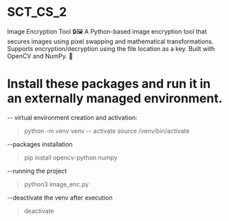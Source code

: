 # SCT_CS_2
Image Encryption Tool 🔒🖼️ A Python-based image encryption tool that secures images using pixel swapping and mathematical transformations. Supports encryption/decryption using the file location as a key. Built with OpenCV and NumPy. 🚀


# Install these packages and run it in an externally managed environment.

-- virtual environment creation and activation:
> python -m venv venv
-- activate
> source /venv/bin/activate

--packages installation
> pip install opencv-python numpy

--running the project
>python3 image_enc.py

--deactivate the venv after execution
>deactivate
